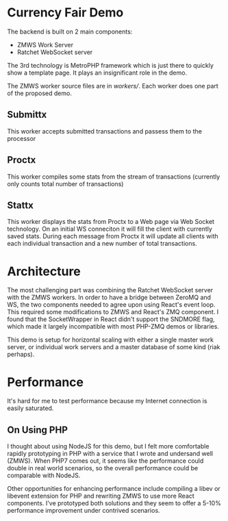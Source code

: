 Currency Fair Demo
=====

The backend is built on 2 main components:
 
 * ZMWS Work Server
 * Ratchet WebSocket server

The 3rd technology is MetroPHP framework which is just there to quickly show a template page.  It plays an insignificant role in the demo.

The ZMWS worker source files are in _workers/_.  Each worker does one part of the proposed demo.

Submittx
-----
This worker accepts submitted transactions and passess them to the processor

Proctx
----
This worker compiles some stats from the stream of transactions (currently only counts total number of transactions)

Stattx
----
This worker displays the stats from Proctx to a Web page via Web Socket technology.  On an initial WS conneciton it will fill the client with currently saved stats.  During each message from Proctx it will update all clients with each individual transaction and a new number of total transactions.

Architecture
=====
The most challenging part was combining the Ratchet WebSocket server with the ZMWS workers.  In order to have a bridge between ZeroMQ and WS, the two components needed to agree upon using React's event loop.  This required some modifications to ZMWS and React's ZMQ component.  I found that the SocketWrapper in React didn't support the SNDMORE flag, which made it largely incompatible with most PHP-ZMQ demos or libraries.

This demo is setup for horizontal scaling with either a single master work server, or individual work servers and a master database of some kind (riak perhaps).


Performance
======
It's hard for me to test performance because my Internet connection is easily saturated.

On Using PHP
---
I thought about using NodeJS for this demo, but I felt more comfortable rapidly prototyping in PHP with a service that I wrote and undersand well (ZMWS).  When PHP7 comes out, it seems like the performance could double in real world scenarios, so the overall performance could be comparable with NodeJS.

Other opportunities for enhancing performance include compiling a libev or libevent extension for PHP and rewriting ZMWS to use more React components.  I've prototyped both solutions and they seem to offer a 5-10% performance improvement under contrived scenarios.
